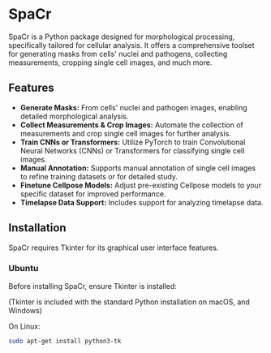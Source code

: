 # SpaCr

SpaCr is a Python package designed for morphological processing, specifically tailored for cellular analysis. It offers a comprehensive toolset for generating masks from cells' nuclei and pathogens, collecting measurements, cropping single cell images, and much more.

## Features

- **Generate Masks:** From cells' nuclei and pathogen images, enabling detailed morphological analysis.
- **Collect Measurements & Crop Images:** Automate the collection of measurements and crop single cell images for further analysis.
- **Train CNNs or Transformers:** Utilize PyTorch to train Convolutional Neural Networks (CNNs) or Transformers for classifying single cell images.
- **Manual Annotation:** Supports manual annotation of single cell images to refine training datasets or for detailed study.
- **Finetune Cellpose Models:** Adjust pre-existing Cellpose models to your specific dataset for improved performance.
- **Timelapse Data Support:** Includes support for analyzing timelapse data.

## Installation

SpaCr requires Tkinter for its graphical user interface features.

### Ubuntu

Before installing SpaCr, ensure Tkinter is installed:

(Tkinter is included with the standard Python installation on macOS, and Windows)

On Linux:

```bash
sudo apt-get install python3-tk